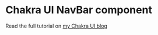 # Chakra UI NavBar component

Read the full tutorial on [my Chakra UI blog](https://raptis.wtf/blog/create-a-navbar-with-chakra-ui-react/)
